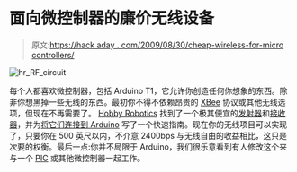 # 面向微控制器的廉价无线设备

> 原文:[https://hack aday . com/2009/08/30/cheap-wireless-for-micro controllers/](https://hackaday.com/2009/08/30/cheap-wireless-for-microcontrollers/)

![hr_RF_circuit](../Images/961b3287abb1181f5e9bf2c0761abe3a.png "hr_RF_circuit")

每个人都喜欢微控制器，包括 Arduino T1，它允许你创造任何你想象的东西。除非你想黑掉一些无线的东西。最初你不得不依赖昂贵的 [XBee](http://www.digi.com/products/wireless/point-multipoint/xbee-series1-module.jsp) 协议或其他无线选项，但现在不再需要了。 [Hobby Robotics](http://www.digi.com/products/wireless/point-multipoint/xbee-series1-module.jsp) 找到了一个极其便宜的[发射器](http://www.sparkfun.com/commerce/product_info.php?products_id=8945)和[接收器](http://www.sparkfun.com/commerce/product_info.php?products_id=8948)，并为[将它们连接到 Arduino](http://www.glacialwanderer.com/hobbyrobotics/?p=291) 写了一个快速指南。现在你的无线项目可以实现了，只要你在 500 英尺以内，不介意 2400bps 与无线自由的收益相比，这只是次要的权衡。最后一点:你并不局限于 Arduino，我们很乐意看到有人修改这个来与一个 [PIC](http://en.wikipedia.org/wiki/PIC_microcontroller) 或其他微控制器一起工作。